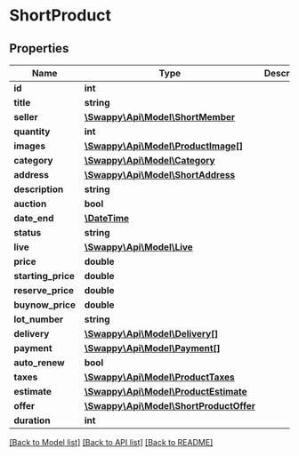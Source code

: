 # ShortProduct

## Properties
Name | Type | Description | Notes
------------ | ------------- | ------------- | -------------
**id** | **int** |  | [optional] 
**title** | **string** |  | [optional] 
**seller** | [**\Swappy\Api\Model\ShortMember**](ShortMember.md) |  | [optional] 
**quantity** | **int** |  | [optional] 
**images** | [**\Swappy\Api\Model\ProductImage[]**](ProductImage.md) |  | [optional] 
**category** | [**\Swappy\Api\Model\Category**](Category.md) |  | [optional] 
**address** | [**\Swappy\Api\Model\ShortAddress**](ShortAddress.md) |  | [optional] 
**description** | **string** |  | [optional] 
**auction** | **bool** |  | [optional] 
**date_end** | [**\DateTime**](\DateTime.md) |  | [optional] 
**status** | **string** |  | [optional] 
**live** | [**\Swappy\Api\Model\Live**](Live.md) |  | [optional] 
**price** | **double** |  | [optional] 
**starting_price** | **double** |  | [optional] 
**reserve_price** | **double** |  | [optional] 
**buynow_price** | **double** |  | [optional] 
**lot_number** | **string** |  | [optional] 
**delivery** | [**\Swappy\Api\Model\Delivery[]**](Delivery.md) |  | [optional] 
**payment** | [**\Swappy\Api\Model\Payment[]**](Payment.md) |  | [optional] 
**auto_renew** | **bool** |  | [optional] 
**taxes** | [**\Swappy\Api\Model\ProductTaxes**](ProductTaxes.md) |  | [optional] 
**estimate** | [**\Swappy\Api\Model\ProductEstimate**](ProductEstimate.md) |  | [optional] 
**offer** | [**\Swappy\Api\Model\ShortProductOffer**](ShortProductOffer.md) |  | [optional] 
**duration** | **int** |  | [optional] 

[[Back to Model list]](../README.md#documentation-for-models) [[Back to API list]](../README.md#documentation-for-api-endpoints) [[Back to README]](../README.md)


